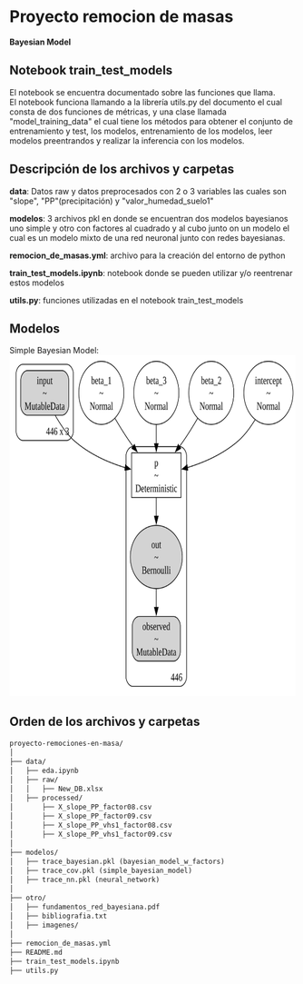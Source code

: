 # Proyecto remocion de masas  
**Bayesian Model**

## Notebook train_test_models
El notebook se encuentra documentado sobre las funciones que llama.  
El notebook funciona llamando a la librería utils.py del documento el cual consta de dos funciones de métricas, y una clase llamada "model_training_data" el cual tiene los métodos para obtener el conjunto de entrenamiento y test, los modelos, entrenamiento de los modelos, leer modelos preentrandos y realizar la inferencia con los modelos.

## Descripción de los archivos y carpetas
**data**: Datos raw y datos preprocesados con 2 o 3 variables las cuales son "slope", "PP"(precipitación) y "valor_humedad_suelo1"  

**modelos**: 3 archivos pkl en donde se encuentran dos modelos bayesianos uno simple y otro con factores al cuadrado y al cubo junto on un modelo el cual es un modelo mixto de una red neuronal junto con redes bayesianas.  
  
**remocion_de_masas.yml**: archivo para la creación del entorno de python  
  
**train_test_models.ipynb**: notebook donde se pueden utilizar y/o reentrenar estos modelos  
  
**utils.py**: funciones utilizadas en el notebook train_test_models  
  
## Modelos
Simple Bayesian Model:  
<img src="/otros/imagenes/output.svg" alt="Diagrama simple bayesian model" width="600" height="600">



## Orden de los archivos y carpetas
```
proyecto-remociones-en-masa/  
│  
├── data/  
│   ├── eda.ipynb  
│   ├── raw/  
│   │   ├── New_DB.xlsx  
│   ├── processed/  
│       ├── X_slope_PP_factor08.csv
│       ├── X_slope_PP_factor09.csv  
│       ├── X_slope_PP_vhs1_factor08.csv
│       ├── X_slope_PP_vhs1_factor09.csv  
│  
├── modelos/  
│   ├── trace_bayesian.pkl (bayesian_model_w_factors)  
│   ├── trace_cov.pkl (simple_bayesian_model)  
│   ├── trace_nn.pkl (neural_network)  
│  
├── otro/  
│   ├── fundamentos_red_bayesiana.pdf  
│   ├── bibliografia.txt  
│   ├── imagenes/  
│  
├── remocion_de_masas.yml  
├── README.md  
├── train_test_models.ipynb  
├── utils.py  
```